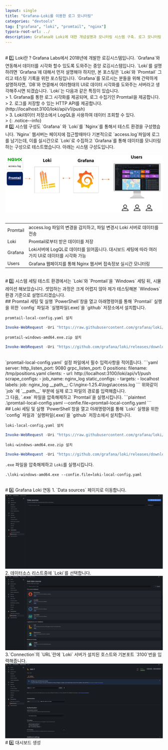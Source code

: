 ```yaml
---
layout: single
title: "Grafana-Loki를 이용한 로그 모니터링"
categories: "devtools"
tag: ["grafana", "loki", "promtail", "nginx"]
typora-root-url: ../
description: Grafana와 Loki에 대한 개념설명과 모니터링 시스템 구축. 로그 모니터링 테스트
---
```


<br />
# 1️⃣ Loki란 ?
Grafana Labs에서 2018년에 개발한 로깅시스템입니다. `Grafana`와 연동해서 데이터를 시각화 할수 있도록 도와주는 중앙 로깅시스템입니다. `Loki`를 설명하려면 `Grafana`에 대해서 먼저 설명해야 하지만, 본 포스팅은 `Loki`와 `Promtail` 그리고 테스팅 기록을 위한 포스팅입니다. `Grafana`를 모르시는 분들을 위해 간략하게 설명하자면, `DB`와 연결해서 여러형태의 UI로 데이터 시각화를 도와주는 서버라고 생각해주시면 되겠습니다. `Loki`는 다음과 같은 특징이 있습니다.
<br />
>&nbsp;1. Grafana를 통한 로그 시각화를 제공되며, 로그 수집기인 Promtail을 제공합니다.<br />
>&nbsp;2. 로그를 저장할 수 있는 HTTP API를 제공합니다. (http://localhost:3100/loki/api/v1/push)<br /> 
>&nbsp;3. Loki데이터 저장소에서 LogQL을 사용하여 데이터 조회할 수 있다.<br />
> {: .notice--info}

<br />
# 2️⃣ 시스템 구성도
`Grafana` 와 `Loki`를 `Nginx`를 통해서 테스트 환경을 구성했습니다. `Nginx` 웹서버는 페이지에 접근할때마다 기본적으로 `access.log`파일에 로그를 남기는데, 이를 실시간으로 `Loki`로 수집하고 `Grafana`를 통해 데이터를 모니터링 하는 구성으로 테스트했습니다. 아래는 시스템 구성도입니다.
<br />
<br />
<img src="/assets/images/grafana_loki.png" alt="그라파나-로키 시스템 구성도" style="zoom:100%;" />
<br />
<br />
<table>
  <tbody>
    <tr>
      <td>Promtail</td>
      <td>access.log 파일의 변경을 감지하고, 파일 변경시 Loki 서버로 데이터를 전송</td>
    </tr>
    <tr>
      <td>Loki</td>
      <td>Promtail로부터 받은 데이터를 저장</td>
    </tr>
    <tr>
      <td>Grafana</td>
      <td>Loki서버에 LogQL로 데이터를 읽어옵니다. 대시보드 세팅에 따라 여러가지 UI로 데이터를 시각화 가능</td>
    </tr>
    <tr>
      <td>Users</td>
      <td>Grafana 웹페이지를 통해 Nginx 웹서버 접속정보 실시간 모니터링</td>
    </tr>
  </tbody>
</table>
<br />
# 3️⃣ 시스템 세팅
테스트 환경에서는 `Loki`와 `Promtail`을 `Windows` 세팅 뒤, 시뮬레이션 해보았습니다. 셋업하는 과정은 크게 어렵지 않아 제가 테스팅해본 `Windows` 환경 기준으로 설명드리겠습니다.
<br />
## Promtail 세팅 및 실행
`PowerShell`창을 열고 아래명령어를 통해 `Promtail` 실행을 위한 `config` 파일과 `실행파일(.exe)`을 `github` 저장소에서 설치합니다.

`promtail-local-config.yaml 설치`
```powershell
Invoke-WebRequest -Uri "https://raw.githubusercontent.com/grafana/loki/main/clients/cmd/promtail/promtail-local-config.yaml" -OutFile "promtail-local-config.yaml"
```
`promtail-windows-amd64.exe.zip 설치`
```powershell
Invoke-WebRequest -Uri "https://github.com/grafana/loki/releases/download/v3.0.0/promtail-windows-386.exe.zip" -OutFile "promtail-windows-amd64.exe.zip"
```
<br />
`promtail-local-config.yaml` 설정 파일에서 필수 입력사항을 적어줍니다.
```yaml
server:
  http_listen_port: 9080
  grpc_listen_port: 0
positions:
  filename: /tmp/positions.yaml 
clients:
  - url: http://localhost:3100/loki/api/v1/push
scrape_configs:
  - job_name: nginx_log
    static_configs:
      - targets:
          - localhost
        labels:
          job: nginx_log
          __path__: C:\nginx-1.25.4\logs\access.log
          <!-- ↑↑ 이 부분에 실제 로그파일 경로를 입력해줍니다 -->
```
위와같이 `job` 에 `__path__` 부분에 실제 로그 파일의 경로를 입력해줍니다.<br />
그 다음, `.exe` 파일을 압축해제하고 `Promtail`을 실행시킵니다.
```plaintext
.\promtail-local-config.yaml --confie.file=promtail-local-config.yaml
```
<br />
## Loki 세팅 및 실행
`PowerShell`창을 열고 아래명령어를 통해 `Loki` 실행을 위한 `config` 파일과 `실행파일(.exe)`을 `github` 저장소에서 설치합니다.

`loki-local-config.yaml 설치`
```powershell
Invoke-WebRequest -Uri "https://raw.githubusercontent.com/grafana/loki/main/cmd/loki/loki-local-config.yaml" -OutFile "loki-local-config.yaml"
```
`loki-windows-amd64.exe.zip 설치`
```powershell
Invoke-WebRequest -Uri "https://github.com/grafana/loki/releases/download/v3.0.0/loki-windows-amd64.exe.zip" -OutFile " loki-windows-amd64.exe.zip"
```
`.exe` 파일을 압축해제하고 `Loki`를 실행시킵니다.
```plaintext
.\loki-windows-amd64.exe --confie.file=loki-local-config.yaml
```

<br />
# 4️⃣ Grafana Loki 연동 
1. `Data sources` 페이지로 이동합니다.
<br />
<img src="/assets/images/loki1.png" alt="그라파나 로키 연동 이미지1" />
<br />
2. 데이터소스 리스트중에 `Loki`를 선택합니다.
<br />
<img src="/assets/images/loki2.png" alt="그라파나 로키 연동 이미지2" />
<br />
3.`Connection`의 `URL`란에 `Loki` 서버가 설치된 호스트와 기본포트 `3100`번을 입력해줍니다.
<br />
<img src="/assets/images/loki3.png" alt="그라파나 로키 연동 이미지3" />
<br />
# 4️⃣ 대시보드 생성 